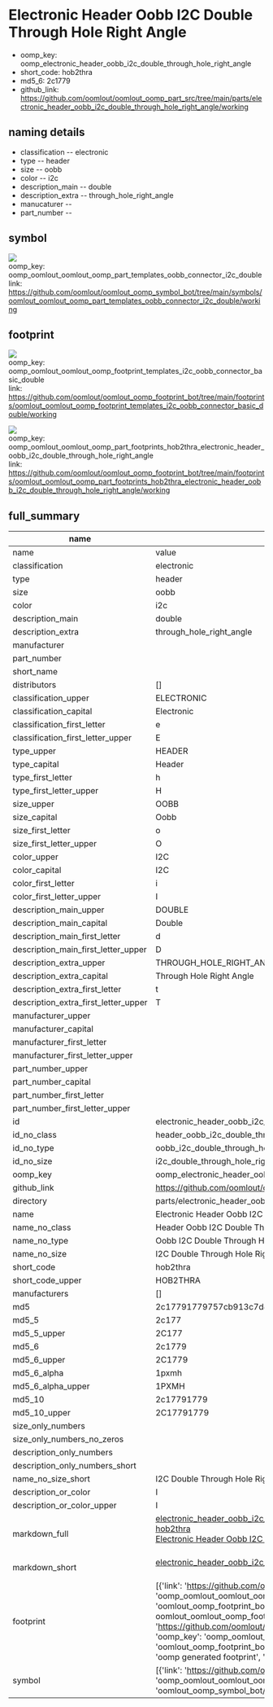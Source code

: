 # Electronic Header Oobb I2C Double Through Hole Right Angle

  
* oomp_key: oomp_electronic_header_oobb_i2c_double_through_hole_right_angle 
* short_code: hob2thra
* md5_6: 2c1779  
* github_link: https://github.com/oomlout/oomlout_oomp_part_src/tree/main/parts/electronic_header_oobb_i2c_double_through_hole_right_angle/working  
## naming details
* classification -- electronic
* type -- header
* size -- oobb
* color -- i2c
* description_main -- double
* description_extra -- through_hole_right_angle
* manucaturer -- 
* part_number -- 



## symbol

![](symbol/{index}/working/working_600.png)  
oomp_key: oomp_oomlout_oomlout_oomp_part_templates_oobb_connector_i2c_double  
link: https://github.com/oomlout/oomlout_oomp_symbol_bot/tree/main/symbols/oomlout_oomlout_oomp_part_templates_oobb_connector_i2c_double/working  

## footprint

![](footprint/{index}/working/working_600.png)  
oomp_key: oomp_oomlout_oomlout_oomp_footprint_templates_i2c_oobb_connector_basic_double  
link: https://github.com/oomlout/oomlout_oomp_footprint_bot/tree/main/footprints/oomlout_oomlout_oomp_footprint_templates_i2c_oobb_connector_basic_double/working  

![](footprint/{index}/working/working_600.png)  
oomp_key: oomp_oomlout_oomlout_oomp_part_footprints_hob2thra_electronic_header_oobb_i2c_double_through_hole_right_angle  
link: https://github.com/oomlout/oomlout_oomp_footprint_bot/tree/main/footprints/oomlout_oomlout_oomp_part_footprints_hob2thra_electronic_header_oobb_i2c_double_through_hole_right_angle/working  

## full_summary
| name | value | 
| --- | --- | 
| name | value | 
| classification | electronic | 
| type | header | 
| size | oobb | 
| color | i2c | 
| description_main | double | 
| description_extra | through_hole_right_angle | 
| manufacturer |  | 
| part_number |  | 
| short_name |  | 
| distributors | [] | 
| classification_upper | ELECTRONIC | 
| classification_capital | Electronic | 
| classification_first_letter | e | 
| classification_first_letter_upper | E | 
| type_upper | HEADER | 
| type_capital | Header | 
| type_first_letter | h | 
| type_first_letter_upper | H | 
| size_upper | OOBB | 
| size_capital | Oobb | 
| size_first_letter | o | 
| size_first_letter_upper | O | 
| color_upper | I2C | 
| color_capital | I2C | 
| color_first_letter | i | 
| color_first_letter_upper | I | 
| description_main_upper | DOUBLE | 
| description_main_capital | Double | 
| description_main_first_letter | d | 
| description_main_first_letter_upper | D | 
| description_extra_upper | THROUGH_HOLE_RIGHT_ANGLE | 
| description_extra_capital | Through Hole Right Angle | 
| description_extra_first_letter | t | 
| description_extra_first_letter_upper | T | 
| manufacturer_upper |  | 
| manufacturer_capital |  | 
| manufacturer_first_letter |  | 
| manufacturer_first_letter_upper |  | 
| part_number_upper |  | 
| part_number_capital |  | 
| part_number_first_letter |  | 
| part_number_first_letter_upper |  | 
| id | electronic_header_oobb_i2c_double_through_hole_right_angle | 
| id_no_class | header_oobb_i2c_double_through_hole_right_angle | 
| id_no_type | oobb_i2c_double_through_hole_right_angle | 
| id_no_size | i2c_double_through_hole_right_angle | 
| oomp_key | oomp_electronic_header_oobb_i2c_double_through_hole_right_angle | 
| github_link | https://github.com/oomlout/oomlout_oomp_part_src/tree/main/parts/electronic_header_oobb_i2c_double_through_hole_right_angle/working | 
| directory | parts/electronic_header_oobb_i2c_double_through_hole_right_angle | 
| name | Electronic Header Oobb I2C Double Through Hole Right Angle | 
| name_no_class | Header Oobb I2C Double Through Hole Right Angle | 
| name_no_type | Oobb I2C Double Through Hole Right Angle | 
| name_no_size | I2C Double Through Hole Right Angle | 
| short_code | hob2thra | 
| short_code_upper | HOB2THRA | 
| manufacturers | [] | 
| md5 | 2c17791779757cb913c7d472d5ff163b | 
| md5_5 | 2c177 | 
| md5_5_upper | 2C177 | 
| md5_6 | 2c1779 | 
| md5_6_upper | 2C1779 | 
| md5_6_alpha | 1pxmh | 
| md5_6_alpha_upper | 1PXMH | 
| md5_10 | 2c17791779 | 
| md5_10_upper | 2C17791779 | 
| size_only_numbers |  | 
| size_only_numbers_no_zeros |  | 
| description_only_numbers |  | 
| description_only_numbers_short |   | 
| name_no_size_short | I2C Double Through Hole Right Angle | 
| description_or_color | I  | 
| description_or_color_upper | I  | 
| markdown_full | [electronic_header_oobb_i2c_double_through_hole_right_angle](https://github.com/oomlout/oomlout_oomp_part_src/tree/main/parts/electronic_header_oobb_i2c_double_through_hole_right_angle/working)<br>[hob2thra](https://github.com/oomlout/oomlout_oomp_part_src/tree/main/parts/electronic_header_oobb_i2c_double_through_hole_right_angle/working)<br>[Electronic Header Oobb I2C Double Through Hole Right Angle](https://github.com/oomlout/oomlout_oomp_part_src/tree/main/parts/electronic_header_oobb_i2c_double_through_hole_right_angle/working)<br><br> | 
| markdown_short | [electronic_header_oobb_i2c_double_through_hole_right_angle](https://github.com/oomlout/oomlout_oomp_part_src/tree/main/parts/electronic_header_oobb_i2c_double_through_hole_right_angle/working)<br><br> | 
| footprint | [{'link': 'https://github.com/oomlout/oomlout_oomp_footprint_bot/tree/main/foootprntss/oomlout_oomlout_oomp_footprint_templates_i2c_oobb_connector_basic_double', 'oomp_key': 'oomp_oomlout_oomlout_oomp_footprint_templates_i2c_oobb_connector_basic_double', 'directory': 'oomlout_oomp_footprint_bot/footprints/oomlout_oomlout_oomp_footprint_templates_i2c_oobb_connector_basic_double//working/working.kicad_mod', 'note': 'source footprint oomlout_oomlout_oomp_footprint_templates_i2c_oobb_connector_basic_double', 'index': 0}, {'link': 'https://github.com/oomlout/oomlout_oomp_footprint_bot/tree/main/foootprntss/oomlout_oomlout_oomp_part_footprints_hob2thra_electronic_header_oobb_i2c_double_through_hole_right_angle', 'oomp_key': 'oomp_oomlout_oomlout_oomp_part_footprints_hob2thra_electronic_header_oobb_i2c_double_through_hole_right_angle', 'directory': 'oomlout_oomp_footprint_bot/footprints/oomlout_oomlout_oomp_part_footprints_hob2thra_electronic_header_oobb_i2c_double_through_hole_right_angle//working/working.kicad_mod', 'note': 'oomp generated footprint', 'index': 1}] | 
| symbol | [{'link': 'https://github.com/oomlout/oomlout_oomp_symbol_bot/tree/main/symbols/oomlout_oomlout_oomp_part_templates_oobb_connector_i2c_double', 'oomp_key': 'oomp_oomlout_oomlout_oomp_part_templates_oobb_connector_i2c_double', 'directory': 'oomlout_oomp_symbol_bot/symbols/oomlout_oomlout_oomp_part_templates_oobb_connector_i2c_double//working/working.kicad_sym', 'index': 0}] | 
